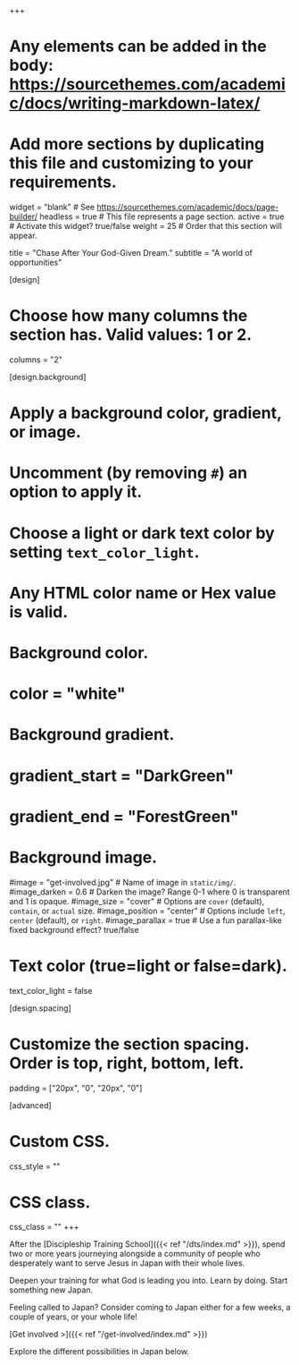 +++
# Any elements can be added in the body: https://sourcethemes.com/academic/docs/writing-markdown-latex/
# Add more sections by duplicating this file and customizing to your requirements.

widget = "blank"  # See https://sourcethemes.com/academic/docs/page-builder/
headless = true  # This file represents a page section.
active = true  # Activate this widget? true/false
weight = 25  # Order that this section will appear.

title = "Chase After Your God-Given Dream."
subtitle = "A world of opportunities"

[design]
  # Choose how many columns the section has. Valid values: 1 or 2.
  columns = "2"

[design.background]
  # Apply a background color, gradient, or image.
  #   Uncomment (by removing `#`) an option to apply it.
  #   Choose a light or dark text color by setting `text_color_light`.
  #   Any HTML color name or Hex value is valid.

  # Background color.
  # color = "white"

  # Background gradient.
  # gradient_start = "DarkGreen"
  # gradient_end = "ForestGreen"

  # Background image.
  #image = "get-involved.jpg"  # Name of image in `static/img/`.
  #image_darken = 0.6  # Darken the image? Range 0-1 where 0 is transparent and 1 is opaque.
  #image_size = "cover"  #  Options are `cover` (default), `contain`, or `actual` size.
  #image_position = "center"  # Options include `left`, `center` (default), or `right`.
  #image_parallax = true  # Use a fun parallax-like fixed background effect? true/false

  # Text color (true=light or false=dark).
  text_color_light = false

[design.spacing]
  # Customize the section spacing. Order is top, right, bottom, left.
  padding = ["20px", "0", "20px", "0"]

[advanced]
 # Custom CSS.
 css_style = ""

 # CSS class.
 css_class = ""
+++

After the [Discipleship Training School]({{< ref "/dts/index.md" >}}), spend two or more years journeying alongside a community of people who desperately want to serve Jesus in Japan with their whole lives.

Deepen your training for what God is leading you into. Learn by doing. Start something new Japan.

Feeling called to Japan? Consider coming to Japan either for a few weeks, a couple of years, or your whole life!

[Get involved >]({{< ref "/get-involved/index.md" >}})

Explore the different possibilities in Japan below.
